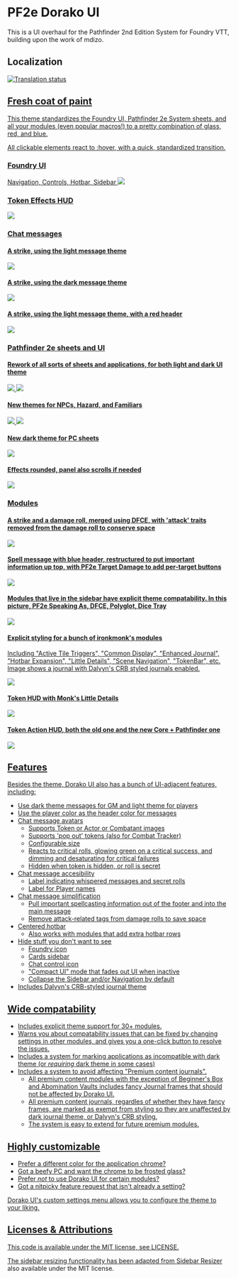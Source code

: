 # PF2e Dorako UI

This is a UI overhaul for the Pathfinder 2nd Edition System for Foundry VTT, building upon the work of mdizo.

## Localization

<a href="https://weblate.foundryvtt-hub.com/engage/pf2e-dorako-ui/">
<img src="https://weblate.foundryvtt-hub.com/widgets/pf2e-dorako-ui/-/multi-auto.svg" alt="Translation status" />

## Fresh coat of paint

This theme standardizes the Foundry UI, Pathfinder 2e System sheets, and all your modules (even popular macros!) to a pretty combination of glass, red, and blue.

All clickable elements react to :hover, with a quick, standardized transition.

### Foundry UI

Navigation, Controls, Hotbar, Sidebar
<img src="./promo/web/red-blue-glass.jpg">

### Token Effects HUD

<img src="./promo/web/token-effects-hud.jpg">

### Chat messages

#### A strike, using the light message theme

<img src="./promo/web/strike-light-theme.jpg">

#### A strike, using the dark message theme

<img src="./promo/web/strike-dark-theme.jpg">

#### A strike, using the light message theme, with a red header

<img src="./promo/web/strike-light-theme-red-header.jpg">

### Pathfinder 2e sheets and UI

#### Rework of all sorts of sheets and applications, for both light and dark UI theme

<img src="./promo/web/item-light-theme.jpg">
<img src="./promo/web/item-dark-theme.jpg">

#### New themes for NPCs, Hazard, and Familiars

<img src="./promo/web/npc-hazard-light-theme.jpg">
<img src="./promo/web/npc-hazard-dark-theme.jpg">

#### New dark theme for PC sheets

<img src="./promo/web/pc-dark-theme.jpg">

#### Effects rounded, panel also scrolls if needed

<img src="./promo/web/effect-panel.jpg">

### Modules

#### A strike and a damage roll, merged using DFCE, with 'attack' traits removed from the damage roll to conserve space

<img src="./promo/web/strike-dfce-merge-strip-tags.jpg">

#### Spell message with blue header, restructured to put important information up top, with PF2e Target Damage to add per-target buttons

<img src="./promo/web/spell-message-restructure.jpg">

#### Modules that live in the sidebar have explicit theme compatability. In this picture, PF2e Speaking As, DFCE, Polyglot, Dice Tray

<img src="./promo/web/sidebar-modules.jpg">

#### Explicit styling for a bunch of ironkmonk's modules

Including "Active Tile Triggers", "Common Display", "Enhanced Journal", "Hotbar Expansion", "Little Details", "Scene Navigation", "TokenBar", etc.
Image shows a journal with Dalvyn's CRB styled journals enabled.

<img src="./promo/web/monks.jpg">

#### Token HUD with Monk's Little Details

<img src="./promo/web/token-hud-monk.jpg">

#### Token Action HUD, both the old one and the new Core + Pathfinder one

<img src="./promo/web/token-action-hud.jpg">

## Features

Besides the theme, Dorako UI also has a bunch of UI-adjacent features, including:

- Use dark theme messages for GM and light theme for players
- Use the player color as the header color for messages
- Chat message avatars
  - Supports Token or Actor or Combatant images
  - Supports 'pop out' tokens (also for Combat Tracker)
  - Configurable size
  - Reacts to critical rolls, glowing green on a critical success, and dimming and desaturating for critical failures
  - Hidden when token is hidden, or roll is secret
- Chat message accesibility
  - Label indicating whispered messages and secret rolls
  - Label for Player names
- Chat message simplification
  - Pull important spellcasting information out of the footer and into the main message
  - Remove attack-related tags from damage rolls to save space
- Centered hotbar
  - Also works with modules that add extra hotbar rows
- Hide stuff you don't want to see
  - Foundry icon
  - Cards sidebar
  - Chat control icon
  - "Compact UI" mode that fades out UI when inactive
  - Collapse the Sidebar and/or Navigation by default
- Includes Dalvyn's CRB-styled journal theme

## Wide compatability

- Includes explicit theme support for 30+ modules.
- Warns you about compatability issues that can be fixed by changing settings in other modules, and gives you a one-click button to resolve the issues.
- Includes a system for marking applications as incompatible with dark theme (or _requiring_ dark theme in some cases)
- Includes a system to avoid affecting "Premium content journals".
  - All premium content modules with the exception of Beginner's Box and Abomination Vaults includes fancy Journal frames that should not be affected by Dorako UI.
  - All premium content journals, regardles of whether they have fancy frames, are marked as exempt from styling so they are unaffected by dark journal theme, or Dalvyn's CRB styling.
  - The system is easy to extend for future premium modules.

## Highly customizable

- Prefer a different color for the application chrome?
- Got a beefy PC and want the chrome to be frosted glass?
- Prefer _not_ to use Dorako UI for certain modules?
- Got a nitpicky feature request that isn't already a setting?

Dorako UI's custom settings menu allows you to configure the theme to your liking.

## Licenses & Attributions

This code is available under the MIT license, see LICENSE.

The sidebar resizing functionality has been adapted from [Sidebar Resizer](https://github.com/saif-ellafi/foundryvtt-sidebar-resizer) also available under the MIT license.
